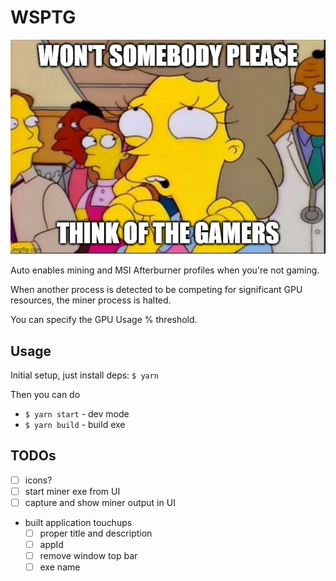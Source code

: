 # WSPTG

![57v9o2.jpg](57v9o2.jpg)

Auto enables mining and MSI Afterburner profiles when you're not gaming.

When another process is detected to be competing for significant GPU resources, the miner process is halted.

You can specify the GPU Usage % threshold.

## Usage

Initial setup, just install deps: `$ yarn`

Then you can do
- `$ yarn start` - dev mode
- `$ yarn build` - build exe


## TODOs

- [ ] icons?
- [ ] start miner exe from UI
- [ ] capture and show miner output in UI
- built application touchups
    - [ ] proper title and description
    - [ ] appId
    - [ ] remove window top bar
    - [ ] exe name
